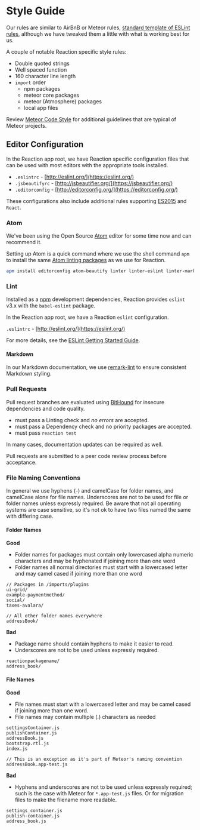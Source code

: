 # Style Guide

Our rules are similar to AirBnB or Meteor rules, [standard template of ESLint rules](https://www.npmjs.com/package/eslint-config-airbnb), although we have tweaked them a little with what is working best for us.

A couple of notable Reaction specific style rules:

* Double quoted strings
* Well spaced function
* 160 character line length
* `import` order
  * npm packages
  * meteor core packages
  * meteor (Atmosphere) packages
  * local app files

Review [Meteor Code Style](https://guide.meteor.com/code-style.html) for additional guidelines that are typical of Meteor projects.

## Editor Configuration

In the Reaction app root, we have Reaction specific configuration files that can be used with most editors with the appropriate tools installed.

* `.eslintrc` - [http://eslint.org/](https://eslint.org/)
* `.jsbeautifyrc` - [http://jsbeautifier.org/](https://jsbeautifier.org/)
* `.editorconfig` - [http://editorconfig.org/](https://editorconfig.org/)

These configurations also include additional rules supporting [ES2015](https://docs.meteor.com/packages/ecmascript.html#Supported-ES2015-Features) and `React`.

### Atom

We've been using the Open Source [Atom](https://atom.io/) editor for some time now and can recommend it.

Setting up Atom is a quick command where we use the shell command `apm` to install the same [Atom linting packages](https://atom.io/users/AtomLinter) as we use for Reaction.

```sh
apm install editorconfig atom-beautify linter linter-eslint linter-markdown linter-jsonlint linter-docker
```

### Lint

Installed as a [npm](https://www.npmjs.com/) development dependencies, Reaction provides `eslint` v3.x with the `babel-eslint` package.

In the Reaction app root, we have a Reaction `eslint` configuration.

`.eslintrc` - [http://eslint.org/](https://eslint.org/)

For more details, see the [ESLint Getting Started Guide](http://eslint.org/docs/user-guide/getting-started).

#### Markdown

In our Markdown documentation, we use [remark-lint](https://github.com/wooorm/remark-lint) to ensure consistent Markdown styling.

### Pull Requests

Pull request branches are evaluated using [BitHound](https://www.bithound.io/github/reactioncommerce/reaction) for insecure dependencies and code quality.

* must pass a Linting check and _no errors_ are accepted.
* must pass a Dependency check and no priority packages are accepted.
* must pass `reaction test`

In many cases, documentation updates can be required as well.

Pull requests are submitted to a peer code review process before acceptance.

### File Naming Conventions

In general we use hyphens (-) and camelCase for folder names, and camelCase alone for file names. Underscores are not to be used for file or folder names unless expressly required.  Be aware that not all operating systems are case sensitive, so it's not ok to have two files named the same with differing case.

#### Folder Names

**Good**

* Folder names for packages must contain only lowercased alpha numeric characters and may be hyphenated if joining more than one word
* Folder names all normal directories must start with a lowercased letter and may camel cased if joining more than one word

```
// Packages in /imports/plugins
ui-grid/
example-paymentmethod/
social/
taxes-avalara/

// All other folder names everywhere
addressBook/

```

**Bad**

* Package name should contain hyphens to make it easier to read.
* Underscores are not to be used unless expressly required.

```
reactionpackagename/
address_book/
```

#### File Names

**Good**

* File names must start with a lowercased letter and may be camel cased if joining more than one word.
* File names may contain multiple (.) characters as needed

```
settingsContainer.js
publishContainer.js
addressBook.js
bootstrap.rtl.js
index.js

// This is an exception as it's part of Meteor's naming convention
addressBook.app-test.js
```

**Bad**

* Hyphens and underscores are not to be used unless expressly required; such is the case with Meteor for `*.app-test.js` files. Or for migration files to make the filename more readable.

```
settings_container.js
publish-container.js
address_book.js
```
